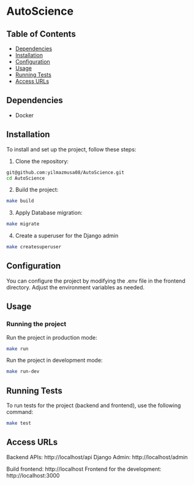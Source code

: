 # AutoScience

## Table of Contents

- [Dependencies](#dependencies)
- [Installation](#installation)
- [Configuration](#configuration)
- [Usage](#usage)
- [Running Tests](#tests)
- [Access URLs](#access-urls)


## Dependencies

- Docker

## Installation

To install and set up the project, follow these steps:

1. Clone the repository:

```sh
git@github.com:yilmazmusa08/AutoScience.git
cd AutoScience
```

2. Build the project:

```sh
make build
```

3. Apply Database migration:

```sh
make migrate
```

4. Create a superuser for the Django admin

```sh
make createsuperuser
```

## Configuration

You can configure the project by modifying the .env file in the frontend directory. Adjust the environment variables as needed.

## Usage

### Running the project

Run the project in production mode:

```sh
make run
```

Run the project in development mode:

```sh
make run-dev
```

## Running Tests

To run tests for the project (backend and frontend), use the following command:

```sh
make test
```

## Access URLs

Backend APIs: http://localhost/api
Django Admin: http://localhost/admin

Build frontend: http://localhost
Frontend for the development: http://localhost:3000
